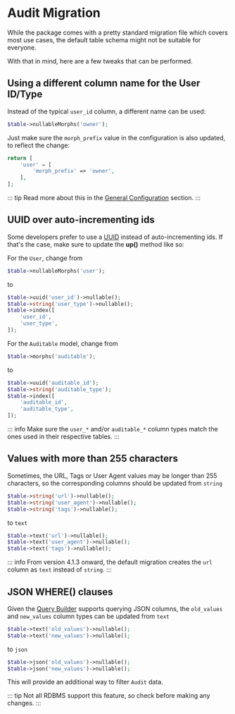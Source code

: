 # Audit Migration
While the package comes with a pretty standard migration file which covers most use cases, the default table schema might not be suitable for everyone.

With that in mind, here are a few tweaks that can be performed.

## Using a different column name for the User ID/Type
Instead of the typical `user_id` column, a different name can be used:

```php
$table->nullableMorphs('owner');
```

Just make sure the `morph_prefix` value in the configuration is also updated, to reflect the change:

```php
return [
    'user' = [
        'morph_prefix' => 'owner',
    ],
];
```

::: tip 
Read more about this in the [General Configuration](general-configuration) section.
:::

## UUID over auto-incrementing ids
Some developers prefer to use a [UUID](https://en.wikipedia.org/wiki/Universally_unique_identifier) instead of auto-incrementing ids.
If that's the case, make sure to update the **up()** method like so:

For the `User`, change from
```php
$table->nullableMorphs('user');
```

to

```php
$table->uuid('user_id')->nullable();
$table->string('user_type')->nullable();
$table->index([
    'user_id', 
    'user_type',
]);
```

For the `Auditable` model, change from
```php
$table->morphs('auditable');
```

to

```php
$table->uuid('auditable_id');
$table->string('auditable_type');
$table->index([
    'auditable_id', 
    'auditable_type',
]);
```

::: info 
Make sure the `user_*` and/or `auditable_*` column types match the ones used in their respective tables.
:::

## Values with more than 255 characters
Sometimes, the URL, Tags or User Agent values may be longer than 255 characters, so the corresponding columns should be updated from `string`

```php
$table->string('url')->nullable();
$table->string('user_agent')->nullable();
$table->string('tags')->nullable();
```

to `text`

```php
$table->text('url')->nullable();
$table->text('user_agent')->nullable();
$table->text('tags')->nullable();
```

::: info 
From version 4.1.3 onward, the default migration creates the `url` column as `text` instead of `string`.
:::

## JSON WHERE() clauses
Given the [Query Builder](https://laravel.com/docs/5.7/queries#json-where-clauses) supports querying JSON columns, the `old_values` and `new_values` column types can be updated from `text`

```php
$table->text('old_values')->nullable();
$table->text('new_values')->nullable();
```

to `json`

```php
$table->json('old_values')->nullable();
$table->json('new_values')->nullable();
```

This will provide an additional way to filter `Audit` data.

::: tip 
Not all RDBMS support this feature, so check before making any changes.
:::
